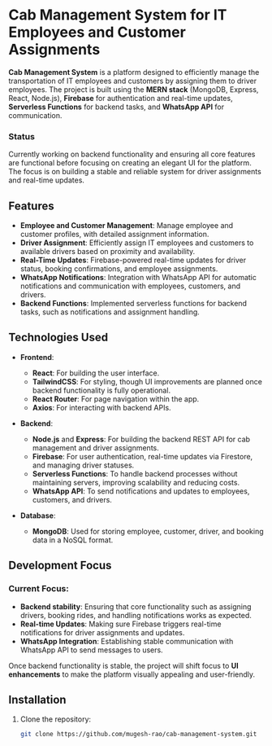 # Cab Management System for IT Employees and Customer Assignments

**Cab Management System** is a platform designed to efficiently manage the transportation of IT employees and customers by assigning them to driver employees. The project is built using the **MERN stack** (MongoDB, Express, React, Node.js), **Firebase** for authentication and real-time updates, **Serverless Functions** for backend tasks, and **WhatsApp API** for communication.

### Status

Currently working on backend functionality and ensuring all core features are functional before focusing on creating an elegant UI for the platform. The focus is on building a stable and reliable system for driver assignments and real-time updates.

## Features

- **Employee and Customer Management**: Manage employee and customer profiles, with detailed assignment information.
- **Driver Assignment**: Efficiently assign IT employees and customers to available drivers based on proximity and availability.
- **Real-Time Updates**: Firebase-powered real-time updates for driver status, booking confirmations, and employee assignments.
- **WhatsApp Notifications**: Integration with WhatsApp API for automatic notifications and communication with employees, customers, and drivers.
- **Backend Functions**: Implemented serverless functions for backend tasks, such as notifications and assignment handling.

## Technologies Used

- **Frontend**:
  - **React**: For building the user interface.
  - **TailwindCSS**: For styling, though UI improvements are planned once backend functionality is fully operational.
  - **React Router**: For page navigation within the app.
  - **Axios**: For interacting with backend APIs.

- **Backend**:
  - **Node.js** and **Express**: For building the backend REST API for cab management and driver assignments.
  - **Firebase**: For user authentication, real-time updates via Firestore, and managing driver statuses.
  - **Serverless Functions**: To handle backend processes without maintaining servers, improving scalability and reducing costs.
  - **WhatsApp API**: To send notifications and updates to employees, customers, and drivers.

- **Database**:
  - **MongoDB**: Used for storing employee, customer, driver, and booking data in a NoSQL format.

## Development Focus

### Current Focus:
- **Backend stability**: Ensuring that core functionality such as assigning drivers, booking rides, and handling notifications works as expected.
- **Real-time Updates**: Making sure Firebase triggers real-time notifications for driver assignments and updates.
- **WhatsApp Integration**: Establishing stable communication with WhatsApp API to send messages to users.
  
Once backend functionality is stable, the project will shift focus to **UI enhancements** to make the platform visually appealing and user-friendly.

## Installation

1. Clone the repository:

   ```bash
   git clone https://github.com/mugesh-rao/cab-management-system.git
